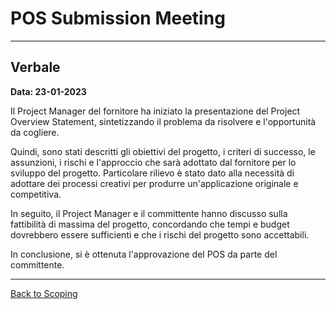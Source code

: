 # POS Submission Meeting

---
## Verbale

**Data: 23-01-2023**

Il Project Manager del fornitore ha iniziato la presentazione del Project Overview Statement, sintetizzando il problema
da risolvere e l'opportunità da cogliere.

Quindi, sono stati descritti gli obiettivi del progetto, i criteri di successo, le assunzioni, i rischi e l'approccio
che sarà adottato dal fornitore per lo sviluppo del progetto. Particolare rilievo è stato dato alla necessità di
adottare dei processi creativi per produrre un'applicazione originale e competitiva.

In seguito, il Project Manager e il committente hanno discusso sulla fattibilità di massima del progetto, concordando che
tempi e budget dovrebbero essere sufficienti e che i rischi del progetto sono accettabili.

In conclusione, si è ottenuta l'approvazione del POS da parte del committente.

---

[Back to Scoping](../../../1-scoping/index.md#pos-submission-meeting)